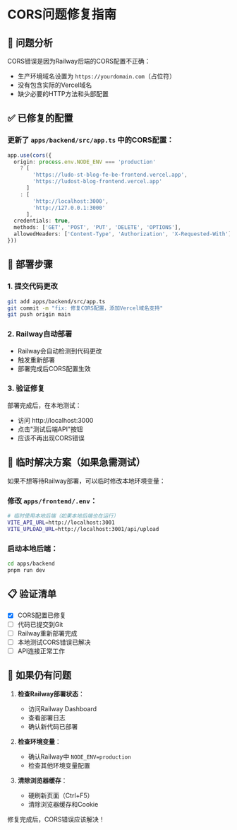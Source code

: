 # CORS问题修复指南

## 🚨 问题分析

CORS错误是因为Railway后端的CORS配置不正确：
- 生产环境域名设置为 `https://yourdomain.com`（占位符）
- 没有包含实际的Vercel域名
- 缺少必要的HTTP方法和头部配置

## ✅ 已修复的配置

### 更新了 `apps/backend/src/app.ts` 中的CORS配置：

```typescript
app.use(cors({
  origin: process.env.NODE_ENV === 'production' 
    ? [
        'https://ludo-st-blog-fe-be-frontend.vercel.app',
        'https://ludost-blog-frontend.vercel.app'
      ] 
    : [
        'http://localhost:3000',
        'http://127.0.0.1:3000'
      ],
  credentials: true,
  methods: ['GET', 'POST', 'PUT', 'DELETE', 'OPTIONS'],
  allowedHeaders: ['Content-Type', 'Authorization', 'X-Requested-With']
}))
```

## 🚀 部署步骤

### 1. 提交代码更改
```bash
git add apps/backend/src/app.ts
git commit -m "fix: 修复CORS配置，添加Vercel域名支持"
git push origin main
```

### 2. Railway自动部署
- Railway会自动检测到代码更改
- 触发重新部署
- 部署完成后CORS配置生效

### 3. 验证修复
部署完成后，在本地测试：
- 访问 http://localhost:3000
- 点击"测试后端API"按钮
- 应该不再出现CORS错误

## 🔧 临时解决方案（如果急需测试）

如果不想等待Railway部署，可以临时修改本地环境变量：

### 修改 `apps/frontend/.env`：
```bash
# 临时使用本地后端（如果本地后端也在运行）
VITE_API_URL=http://localhost:3001
VITE_UPLOAD_URL=http://localhost:3001/api/upload
```

### 启动本地后端：
```bash
cd apps/backend
pnpm run dev
```

## 📋 验证清单

- [x] CORS配置已修复
- [ ] 代码已提交到Git
- [ ] Railway重新部署完成
- [ ] 本地测试CORS错误已解决
- [ ] API连接正常工作

## 🐛 如果仍有问题

1. **检查Railway部署状态**：
   - 访问Railway Dashboard
   - 查看部署日志
   - 确认新代码已部署

2. **检查环境变量**：
   - 确认Railway中 `NODE_ENV=production`
   - 检查其他环境变量配置

3. **清除浏览器缓存**：
   - 硬刷新页面（Ctrl+F5）
   - 清除浏览器缓存和Cookie

修复完成后，CORS错误应该解决！
